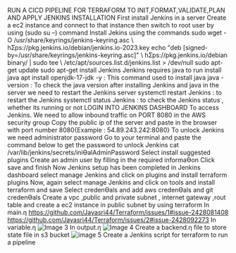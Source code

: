 RUN A CICD PIPELINE FOR TERRAFORM TO INIT,FORMAT,VALIDATE,PLAN AND APPLY
JENKINS INSTALLATION 
First install Jenkins in a server 
Create a ec2 instance and connect to that instance then switch to root user by using (sudo su –) command
Install Jekins using the commands
sudo wget -O /usr/share/keyrings/jenkins-keyring.asc \ 
 hƩps://pkg.jenkins.io/debian/jenkins.io-2023.key 
echo "deb [signed-by=/usr/share/keyrings/jenkins-keyring.asc]" \ 
 hƩps://pkg.jenkins.io/debian binary/ | sudo tee \ 
 /etc/apt/sources.list.d/jenkins.list > /dev/null 
sudo apt-get update 
sudo apt-get install Jenkins 
Jenkins requires java to run
install java
apt install openjdk-17-jdk -y : This command used to install java 
java -version : To check the java version 
after installing Jenkins and java in the server we need to restart the Jenkins server 
systemctl restart Jenkins : to restart the Jenkins 
systemctl status Jenkins : to check the Jenkins status , whether its running or not
LOGIN INTO JENKINS DASHBOARD 
To access Jenkins. We need to allow inbound traffic on PORT 8080 in the AWS security group
Copy the public ip of the server and paste in the browser with port number 8080{Example : 54.89.243.242:8080} 
To unlock Jenkins we need administrator password
Go to your terminal and paste the command below to get the password to unlock Jenkins 
cat /var/lib/jenkins/secrets/iniƟalAdminPassword
Select install suggested plugins 
Create an admin user by filling in the required informaƟon
Click save and finish
Now Jenkins setup has been completed
in Jenkins dashboard select manage Jenkins and click on plugins and install terraform plugins
Now, again select manage Jenkins and click on tools and install terraform and save
Select credenƟals and add aws credenƟals and git credenƟals
Create a vpc ,public and private subnet , internet gateway ,rout table and create a ec2 
instance in public subnet by using terraform
In main.ƞ
https://github.com/Jayasri44/Terraform/issues/1#issue-2428081408
https://github.com/Jayasri44/Terraform/issues/2#issue-2428092273
In variable.ƞ
![Image 3](https://github.com/user-attachments/assets/d58f8ffe-826c-4d8d-b811-474ce7ae4fa2)
In output.ƞ
![Image  4](https://github.com/user-attachments/assets/7bd82136-5dca-434c-9d58-9536c99734b6)
Create a backend.ƞ file to store state file in s3 bucket
![image 5](https://github.com/user-attachments/assets/77145e5e-d3f6-445c-963f-a180e2114700)
Create a Jenkins script for terraform to run a pipeline
